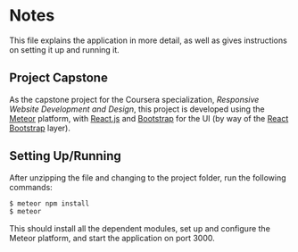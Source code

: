 # Notes

This file explains the application in more detail, as well as gives
instructions on setting it up and running it.

## Project Capstone

As the capstone project for the Coursera specialization, _Responsive Website
Development and Design_, this project is developed using the
[Meteor](https://www.meteor.com/) platform, with
[React.js](https://reactjs.org/) and [Bootstrap](https://getbootstrap.com/) for
the UI (by way of the [React Bootstrap](https://react-bootstrap.github.io/)
layer).

## Setting Up/Running

After unzipping the file and changing to the project folder, run the
following commands:

```bash
$ meteor npm install
$ meteor
```

This should install all the dependent modules, set up and configure the
Meteor platform, and start the application on port 3000.
